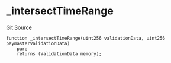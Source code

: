 # _intersectTimeRange
[Git Source](https://github.com/TrueWallet/contracts/blob/843930f01013ad22976a2d653f9d67aaa82d54f4/src/helper/Helpers.sol)


```solidity
function _intersectTimeRange(uint256 validationData, uint256 paymasterValidationData)
    pure
    returns (ValidationData memory);
```

